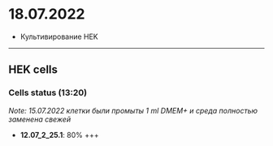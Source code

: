 18.07.2022
==========

- Культивирование HEK

---

## HEK cells
### Cells status (13:20)
*Note: 15.07.2022 клетки были промыты 1 ml DMEM+ и среда полностью заменена свежей*

- **12.07_2_25.1**: 80% +++